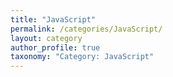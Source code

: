 ```yaml
---
title: "JavaScript"
permalink: /categories/JavaScript/
layout: category
author_profile: true
taxonomy: "Category: JavaScript"
---
```

